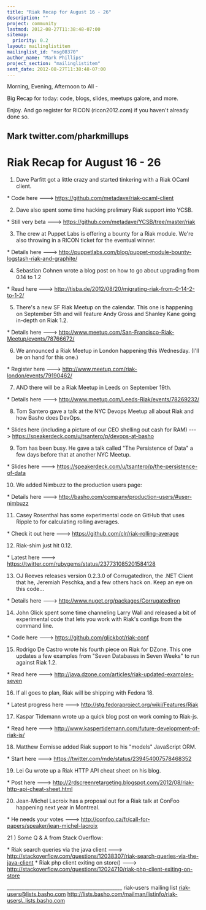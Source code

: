 ```yaml
---
title: "Riak Recap for August 16 - 26"
description: ""
project: community
lastmod: 2012-08-27T11:38:48-07:00
sitemap:
  priority: 0.2
layout: mailinglistitem
mailinglist_id: "msg08370"
author_name: "Mark Phillips"
project_section: "mailinglistitem"
sent_date: 2012-08-27T11:38:48-07:00
---
```



Morning, Evening, Afternoon to All -

Big Recap for today: code, blogs, slides, meetups galore, and more.

Enjoy. And go register for RICON (ricon2012.com) if you haven't
already done so.

Mark
twitter.com/pharkmillups
-----------------------------------

Riak Recap for August 16 - 26
======================

1) Dave Parfitt got a little crazy and started tinkering with a Riak
OCaml client.

\* Code here ---&gt; https://github.com/metadave/riak-ocaml-client

2) Dave also spent some time hacking prelimary Riak support into YCSB.

\* Still very beta ---&gt; https://github.com/metadave/YCSB/tree/master/riak

3) The crew at Puppet Labs is offering a bounty for a Riak module.
We're also throwing in a RICON ticket for the eventual winner.

\* Details here ---&gt;
http://puppetlabs.com/blog/puppet-module-bounty-logstash-riak-and-graphite/

4) Sebastian Cohnen wrote a blog post on how to go about upgrading
from 0.14 to 1.2

\* Read here ---&gt; http://tisba.de/2012/08/20/migrating-riak-from-0-14-2-to-1-2/

5) There's a new SF Riak Meetup on the calendar. This one is happening
on September 5th and will feature Andy Gross and Shanley Kane going
in-depth on Riak 1.2.

\* Details here ---&gt;
http://www.meetup.com/San-Francisco-Riak-Meetup/events/78766672/

6) We announced a Riak Meetup in London happening this Wednesday.
(I'll be on hand for this one.)

\* Register here ---&gt; http://www.meetup.com/riak-london/events/79190462/

7) AND there will be a Riak Meetup in Leeds on September 19th.

\* Details here ---&gt; http://www.meetup.com/Leeds-Riak/events/78269232/

8) Tom Santero gave a talk at the NYC Devops Meetup all about Riak and
how Basho does DevOps.

\* Slides here (including a picture of our CEO shelling out cash for
RAM) ---&gt; https://speakerdeck.com/u/tsantero/p/devops-at-basho

9) Tom has been busy. He gave a talk called "The Persistence of Data"
a few days before that at another NYC Meetup.

\* Slides here ---&gt; https://speakerdeck.com/u/tsantero/p/the-persistence-of-data

10) We added Nimbuzz to the production users page:

\* Details here ---&gt; http://basho.com/company/production-users/#user-nimbuzz 

11) Casey Rosenthal has some experimental code on GitHub that uses
Ripple to for calculating rolling averages.

\* Check it out here ---&gt; https://github.com/clr/riak-rolling-average

12) Riak-shim just hit 0.12.

\* Latest here ---&gt; https://twitter.com/rubygems/status/237731085201584128

13) OJ Reeves releases version 0.2.3.0 of CorrugatedIron, the .NET
Client that he, Jeremiah Peschka, and a few others hack on. Keep an
eye on this code...

\* Details here ---&gt; http://www.nuget.org/packages/CorrugatedIron

14) John Glick spent some time channeling Larry Wall and released a
bit of experimental code that lets you work with Riak's configs from
the command line.

\* Code here ---&gt; https://github.com/glickbot/riak-conf

15) Rodrigo De Castro wrote his fourth piece on Riak for DZone. This
one updates a few examples from "Seven Databases in Seven Weeks" to
run against Riak 1.2.

\* Read here ---&gt; http://java.dzone.com/articles/riak-updated-examples-seven

16) If all goes to plan, Riak will be shipping with Fedora 18.

\* Latest progress here ---&gt; http://stg.fedoraproject.org/wiki/Features/Riak

17) Kaspar Tidemann wrote up a quick blog post on work coming to Riak-js.

\* Read here ---&gt; http://www.kaspertidemann.com/future-development-of-riak-js/

18) Matthew Eernisse added Riak support to his "models" JavaScript ORM.

\* Start here ---&gt; https://twitter.com/mde/status/239454007578468352 

19) Lei Gu wrote up a Riak HTTP API cheat sheet on his blog.

\* Post here ---&gt;
http://2rdscreenretargeting.blogspot.com/2012/08/riak-http-api-cheat-sheet.html

20) Jean-Michel Lacroix has a proposal out for a Riak talk at ConFoo
happening next year in Montreal.

\* He needs your votes ---&gt;
http://confoo.ca/fr/call-for-papers/speaker/jean-michel-lacroix

21 ) Some Q & A from Stack Overflow:

\* Riak search queries via the java client ---&gt;
http://stackoverflow.com/questions/12038307/riak-search-queries-via-the-java-client
\* Riak php client exiting on store() ---&gt;
http://stackoverflow.com/questions/12024710/riak-php-client-exiting-on-store

\_\_\_\_\_\_\_\_\_\_\_\_\_\_\_\_\_\_\_\_\_\_\_\_\_\_\_\_\_\_\_\_\_\_\_\_\_\_\_\_\_\_\_\_\_\_\_
riak-users mailing list
riak-users@lists.basho.com
http://lists.basho.com/mailman/listinfo/riak-users\_lists.basho.com

